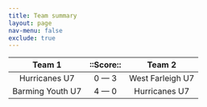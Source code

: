 ```yaml
---
title: Team summary
layout: page
nav-menu: false
exclude: true
---
```




|      Team 1      |  ::Score::  |      Team 2      |
|:----------------:|:-----------:|:----------------:|
|  Hurricanes U7   | 0 &mdash; 3 | West Farleigh U7 |
| Barming Youth U7 | 4 &mdash; 0 |  Hurricanes U7   |

 <br /><br /><br />